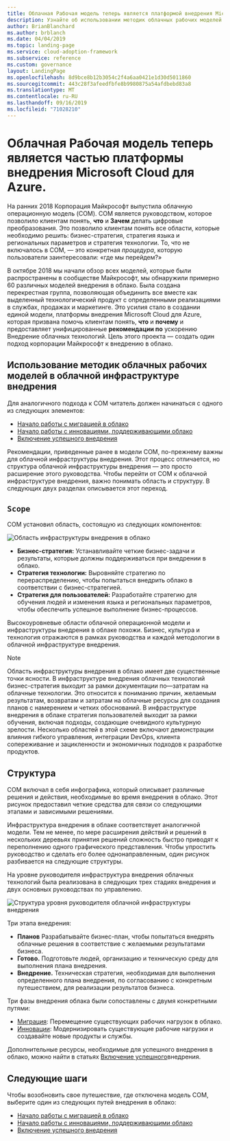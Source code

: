 ```yaml
---
title: Облачная Рабочая модель теперь является платформой внедрения Microsoft Cloud для Azure.
description: Узнайте об использовании методик облачных рабочих моделей в рамках облачной инфраструктуры внедрения.
author: BrianBlanchard
ms.author: brblanch
ms.date: 04/04/2019
ms.topic: landing-page
ms.service: cloud-adoption-framework
ms.subservice: reference
ms.custom: governance
layout: LandingPage
ms.openlocfilehash: 8d9bce8b12b3054c2f4a6aa0421e1d30d5011860
ms.sourcegitcommit: 443c28f3afeedfbfe8b9980875a54afdbebd83a8
ms.translationtype: MT
ms.contentlocale: ru-RU
ms.lasthandoff: 09/16/2019
ms.locfileid: "71028210"
---
```

# <a name="cloud-operating-model-is-now-part-of-the-microsoft-cloud-adoption-framework-for-azure"></a>Облачная Рабочая модель теперь является частью платформы внедрения Microsoft Cloud для Azure.

На ранних 2018 Корпорация Майкрософт выпустила облачную операционную модель (COM). COM является руководством, которое позволило клиентам понять, **что** и **Зачем** делать цифровые преобразования. Это позволило клиентам понять все области, которые необходимо решить: бизнес-стратегия, стратегия языка и региональных параметров и стратегия технологии. То, что не включалось в COM, — это конкретная _процедура_, которую пользователи заинтересовали: «где мы перейдем?»

В октябре 2018 мы начали обзор всех моделей, которые были распространены в сообществе Майкрософт, мы обнаружили примерно 60 различных моделей внедрения в облако. Была создана перекрестная группа, позволяющая объединить все вместе как выделенный технологический продукт с определенными реализациями в службах, продажах и маркетинге. Это усилия стало в создании единой модели, платформы внедрения Microsoft Cloud для Azure, которая призвана помочь клиентам понять, **что** и **почему** и предоставляет унифицированные **рекомендации по** ускорению Внедрение облачных технологий. Цель этого проекта — создать один подход корпорации Майкрософт к внедрению в облако.

## <a name="using-cloud-operating-model-practices-within-the-cloud-adoption-framework"></a>Использование методик облачных рабочих моделей в облачной инфраструктуре внедрения

Для аналогичного подхода к COM читатель должен начинаться с одного из следующих элементов:

- [Начало работы с миграцией в облако](../getting-started/migrate.md)
- [Начало работы с инновациями, поддерживающими облако](../getting-started/innovate.md)
- [Включение успешного внедрения](../getting-started/enable.md)

Рекомендации, приведенные ранее в модели COM, по-прежнему важны для облачной инфраструктуры внедрения. Этот процесс отличается, но структура облачной инфраструктуры внедрения — это просто расширение этого руководства. Чтобы перейти от COM к облачной инфраструктуре внедрения, важно понимать область и структуру. В следующих двух разделах описывается этот переход.

## <a name="scope"></a>`Scope`

COM установил область, состоящую из следующих компонентов:

![Область инфраструктуры внедрения в облако](../_images/caf-scope.png)

- **Бизнес-стратегия:** Устанавливайте четкие бизнес-задачи и результаты, которые должны поддерживаться при внедрении в облако.
- **Стратегия технологии:** Выровняйте стратегию по перераспределению, чтобы попытаться внедрить облако в соответствии с бизнес-стратегией.
- **Стратегия для пользователей:** Разработайте стратегию для обучения людей и изменения языка и региональных параметров, чтобы обеспечить успешное выполнение бизнес-процессов.

Высокоуровневые области облачной операционной модели и инфраструктуры внедрения в облаке похожи. Бизнес, культура и технология отражаются в рамках руководства и каждой методологии в облачной инфраструктуре внедрения.

> [!NOTE]
> Область инфраструктуры внедрения в облако имеет две существенные точки ясности. В инфраструктуре внедрения облачных технологий бизнес-стратегия выходит за рамки документации по&mdash;затратам на облачные технологии. Это относится к пониманию причин, желаемым результатам, возвратам и затратам на облачные ресурсы для создания планов с намерением и четких обоснований. В инфраструктуре внедрения в облаке стратегия пользователей выходит за рамки обучения, включая подходы, создающие очевидного культурную зрелости. Несколько областей в этой схеме включают демонстрации влияния гибкого управления, интеграции DevOps, клиента сопереживание и зацикленности и экономичных подходов к разработке продуктов.

## <a name="structure"></a>Структура

COM включал в себя инфографика, который описывает различные решения и действия, необходимые во время внедрения в облако. Этот рисунок предоставил четкие средства для связи со следующими этапами и зависимыми решениями.

Инфраструктура внедрения в облаке соответствует аналогичной модели. Тем не менее, по мере расширения действий и решений в нескольких деревьях принятия решений сложность быстро приводят к переполнению одного графического представления. Чтобы упростить руководство и сделать его более однонаправленным, один рисунок разбивается на следующие структуры.

На уровне руководителя инфраструктура внедрения облачных технологий была реализована в следующих трех стадиях внедрения и двух основных руководствах по управлению.

![Структура уровня руководителя облачной инфраструктуры внедрения](../_images/caf-structure.png)

Три этапа внедрения:

- **Планов** Разрабатывайте бизнес-план, чтобы попытаться внедрять облачные решения в соответствие с желаемыми результатами бизнеса.
- **Готово.** Подготовьте людей, организацию и техническую среду для выполнения плана внедрения.
- **Внедрение.** Техническая стратегия, необходимая для выполнения определенного плана внедрения, по согласованию с конкретным путешествием, для реализации результатов бизнеса.

Три фазы внедрения облака были сопоставлены с двумя конкретными путями:

- [Миграция](../getting-started/migrate.md): Перемещение существующих рабочих нагрузок в облако.
- [Инновации](../getting-started/innovate.md): Модернизировать существующие рабочие нагрузки и создавайте новые продукты и службы.

Дополнительные ресурсы, необходимые для успешного внедрения в облако, можно найти в статьях [Включение успешного](../getting-started/enable.md)внедрения.

## <a name="next-steps"></a>Следующие шаги

Чтобы возобновить свое путешествие, где отключена модель COM, выберите один из следующих путей внедрения в облако:

- [Начало работы с миграцией в облако](../getting-started/migrate.md)
- [Начало работы с инновациями, поддерживающими облако](../getting-started/innovate.md)
- [Включение успешного внедрения](../getting-started/enable.md)
